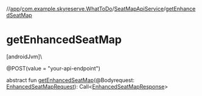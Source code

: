 //[app](../../../index.md)/[com.example.skyreserve.WhatToDo](../index.md)/[SeatMapApiService](index.md)/[getEnhancedSeatMap](get-enhanced-seat-map.md)

# getEnhancedSeatMap

[androidJvm]\

@POST(value = &quot;your-api-endpoint&quot;)

abstract fun [getEnhancedSeatMap](get-enhanced-seat-map.md)(@Bodyrequest: [EnhancedSeatMapRequest](../../com.example.skyreserve.model/-enhanced-seat-map-request/index.md)): Call&lt;[EnhancedSeatMapResponse](../../com.example.skyreserve.model/-enhanced-seat-map-response/index.md)&gt;
